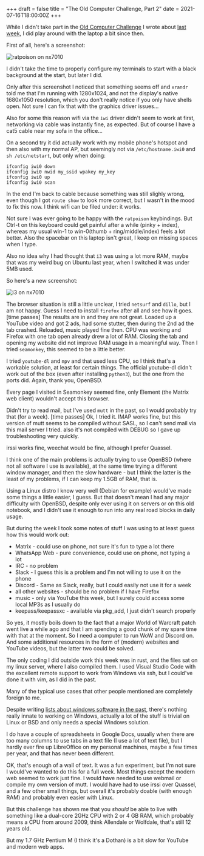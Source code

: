 +++
draft = false
title = "The Old Computer Challenge, Part 2"
date = 2021-07-16T18:00:00Z
+++


While I didn't take part in the [Old Computer Challenge][OCC] I wrote about
[last week][OCCf5n], I did play around with the laptop a bit since then.

First of all, here's a screenshot:

![ratpoison on nx7010](/media/blog/nx7010_rp.png)

I didn't take the time to properly configure my terminals to start with a
black background at the start, but later I did.

Only after this screenshot I noticed that something seems off and `xrandr`
told me that I'm running with 1280x1024, and not the display's native
1680x1050 resolution, which you don't really notice if you only have shells
open. Not sure I can fix that with the graphics driver issues...

Also for some this reason wifi via the `iwi` driver didn't seem to work at
first, networking via cable was instantly fine, as expected. But of course
I have a cat5 cable near my sofa in the office...

On a second try it did actually work with my mobile phone's hotspot and then
also with my normal AP, but seemingly not via `/etc/hostname.iwi0` and 
`sh /etc/netstart`, but only when doing:

```
ifconfig iwi0 down
ifconfig iwi0 nwid my_ssid wpakey my_key
ifconfig iwi0 up
ifconfig iwi0 scan
```

In the end I'm back to cable because something was still slighly wrong, even
though I got `route show` to look more correct, but I wasn't in the mood to
fix this now. I think wifi can be filed under: it works.

Not sure I was ever going to be happy with the `ratpoison` keybindings.
But Ctrl-t on this keyboard
could get painful after a while (pinky + index), whereas my usual
win-1 to win-0(thumb + ring/middle/index) feels a lot better. Also the spacebar
on this laptop isn't great, I keep on missing spaces when I type. 

Also no idea why I had thought that `i3` was using a lot more RAM, maybe that
was my weird bug on Ubuntu last year, when I switched it was under 5MB used.

So here's a new screenshot:

![i3 on nx7010](/media/blog/nx7010_i3.png)


The browser situation is still a little unclear, I tried `netsurf` and `dillo`,
but I am not happy. Guess I need to install `firefox` after all and see how it
goes.
[time passes] The results are in and they are not great. Loaded up a
YouTube video and got 2 ads, had some stutter, then during the 2nd ad the tab
crashed. Reloaded, music played fine then. CPU was working and Firefox with
one tab open already drew a lot of RAM. Closing the tab and opening my website
did not improve RAM usage in a meaningful way. Then I tried `seamonkey`, this
seemed to be a little better.

I tried `youtube-dl` and `mpv` and that used less CPU, so I think that's a
workable solution, at least for certain things. The official youtube-dl didn't
work out of the box (even after installing `python3`), but the one from the
ports did. Again, thank you, OpenBSD.

Every page I visited in Seamonkey seemed fine, only Element (the Matrix web
client) wouldn't accept this browser.

Didn't try to read mail, but I've used `mutt` in the past, so I would probably
try that (for a week).
[time passes] Ok, I tried it. IMAP works fine, but this
version of mutt seems to be compiled without SASL, so I can't send mail via
this mail server I tried. also it's not compiled with DEBUG so I gave up
troubleshooting very quickly.

irssi works fine, weechat would be fine, although I prefer Quassel.

I think one of the main problems is actually trying to use OpenBSD (where not
all software I use is available), at the same time trying a different window
manager, and then the slow hardware - but I think the latter is the
least of my problems, if I can keep my 1.5GB of RAM, that is.

Using a Linux distro I know very well (Debian for example) would've made some
things a little easier, I guess.
But that doesn't mean I had any major difficulty with OpenBSD, despite only
ever using it on servers or on this old notebook, and I didn't use it enough
to run into any real road blocks in daily usage.

But during the week I took some notes of stuff I was using to at least guess
how this would work out:

  * Matrix - could use on phone, not sure it's fun to type a lot there
  * WhatsApp Web - pure convenience, could use on phone, not typing a lot
  * IRC - no problem
  * Slack - I guess this is a problem and I'm not willing to use it on the phone
  * Discord - Same as Slack, really, but I could easily not use it for a week
  * all other websites - should be no problem if I have Firefox
  * music - only via YouTube this week, but I surely could access some local MP3s as I usually do
  * keepass/keepassxc - available via pkg_add, I just didn't search properly

So yes, it mostly boils down to the fact that a major World of Warcraft patch
went live a while ago and that I am spending a good chunk of my spare time
with that at the moment. So I need a computer to run WoW and Discord on.
And some additional resources in the form of (modern) websites and YouTube
videos, but the latter two could be solved.

The only coding I did outside work this week was in rust, and the files sat on
my linux server, where I also compiled them.
I used Visual Studio Code with the excellent remote support to work from
Windows via ssh, but I could've done it with vim, as I did in the past.

Many of the typical use cases that other people mentioned are completely
foreign to me.

Despite writing [lists about windows software in the past](f5nwin),
there's nothing really innate to working on Windows, actually a lot of the
stuff is trivial on Linux or BSD and only needs a special Windows solution.

I do have a couple of spreadsheets in Google Docs, usually when there are too
many columns to use tabs in a text file (I use a lot of text file), but I
hardly ever fire up LibreOffice on my personal machines, maybe a few times per
year, and that has never been different.


OK, that's enough of a wall of text. It was a fun experiment, but I'm not sure
I would've wanted to do this for a full week. Most things except the modern web
seemed to work just fine. I would have needed to use webmail or compile my own
version of mutt. I would have had to use irssi over Quassel, and a few other
small things, but overall it's probably doable (with enough RAM) and probably
even easier with Linux.

But this challenge has shown me that you *should* be able to live with
something like a dual-core 2GHz CPU with 2 or 4 GB RAM, which probably means
a CPU from around 2009, think Allendale or Wolfdale, that's still 12 years old.

But my 1.7 GHz Pentium M (I think it's a Dothan) is a bit slow for YouTube
and modern web apps.

[OCC]: https://dataswamp.org/~solene/2021-07-07-old-computer-challenge.html
[OCCf5n]: /blog/2021/old-computer-challenge-openbsd/
[f5nwin]: /blog/2019/tools-windows-2019/
